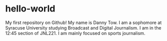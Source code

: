 # hello-world
My first repository on Github!
My name is Danny Tow. I am a sophomore at Syracuse University studying Broadcast and Digital Journalism. I am in the 12:45 section of JNL221. I am mainly focused on sports journalism.
